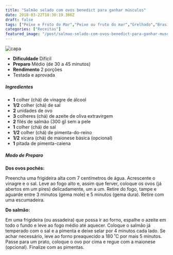 ```yaml
---
title: "Salmão selado com ovos benedict para ganhar músculos"
date: 2018-03-22T18:30:19.386Z
draft: false
tags: ["Peixe e Fruto do Mar","Peixe ou fruto do mar","Grelhado","Brasileira","Dia a Dia","Ovos","Receitas simples e fáceis"]
categories: ["Receitas"]
featured_image: "/post/salmao-selado-com-ovos-benedict-para-ganhar-musculos.66714065.jpg"
---
```


![capa](/post/salmao-selado-com-ovos-benedict-para-ganhar-musculos.66714065.jpg)

*   **Dificuldade** Difícil
*   **Preparo** Médio (de 30 a 45 minutos)
*   **Rendimento** 2 porções
*   Testada e aprovada
    

##### Ingredientes

*   **1** colher (chá) de vinagre de álcool
*   **1/2** colher (chá) de sal
*   **2** unidades de ovo
*   **3** colheres (chá) de azeite de oliva extravirgem
*   **2** filés de salmão (300 g) sem a pele
*   **1** colher (chá) de sal
*   **1/2** colher (chá) de pimenta-do-reino
*   **1/2** xícara (chá) de maionese básica (opcional)
*   **1** pitada de pimenta-caiena

##### Modo de Preparo

**Dos ovos pochés:**

Preencha uma frigideira alta com 7 centímetros de água. Acrescente o vinagre e o sal. Leve ao fogo alto e, assim que ferver, coloque os ovos (já abertos em um pires) delicadamente, um a um. Retire do fogo, tampe e aguarde entre 3 minutos (gema mole) e 5 minutos (gema dura). Retire com uma escumadeira.

**Do salmão:**

Em uma frigideira (ou assadeira) que possa ir ao forno, espalhe o azeite em todo o fundo e leve ao fogo médio até aquecer. Coloque o salmão já temperado com o sal e a pimenta e deixe selar por 4 minutos cada lado. Se achar necessário, leve ao forno preaquecido a 180 ˚C por mais 5 minutos. Passe para um prato, coloque o ovo por cima e regue com a maionese (opcional). Finalize com as pimentas.

